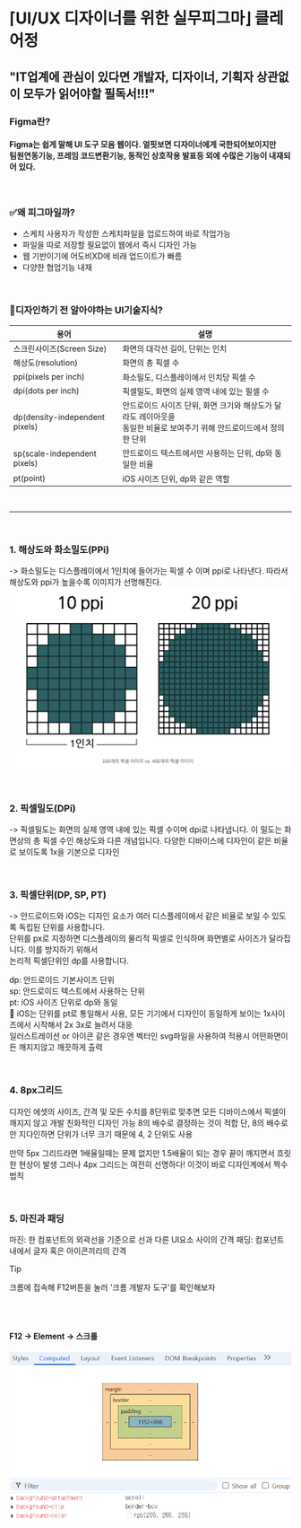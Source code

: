 # ⌈UI/UX 디자이너를 위한 실무피그마⌋ 클레어정
## "IT업계에 관심이 있다면 개발자, 디자이너, 기획자 상관없이 모두가 읽어야할 필독서!!!"

### Figma란?
#### Figma는 쉽게 말해 UI 도구 모음 웹이다. 얼핏보면 디자이너에게 국한되어보이지만 <br> 팀원연동기능, 프레임 코드변환기능, 동적인 상호작용 발표등 외에 수많은 기능이 내재되어 있다.

<br>

### ✅왜 피그마일까?
- 스케치 사용자가 작성한 스케치파일을 업로드하여 바로 작업가능
- 파일을 따로 저장할 필요없이 웹에서 즉시 디자인 가능
- 웹 기반이기에 어도비XD에 비래 업드이트가 빠름
- 다양한 협업기능 내재

<br>

### 🤔디자인하기 전 알아야하는 UI기술지식?
|용어|설명|
|--|--|
|스크린사이즈(Screen Size)|화면의 대각선 길이, 단위는 인치|
|해상도(resolution)|화면의 총 픽셀 수|
|ppi(pixels per inch)|화소밀도, 디스플레이에서 인치당 픽셀 수|   
|dpi(dots per inch)|픽셀밀도, 화면의 실제 영역 내에 있는 필셀 수|
|dp(density-independent pixels)|안드로이드 사이즈 단위, 화면 크기와 해상도가 달라도 레이아웃을 <br> 동일한 비율로 보여주기 위해 안드로이드에서 정의한 단위|
|sp(scale-independent pixels)|안드로이드 텍스트에서만 사용하는 단위, dp와 동일한 비율|
|pt(point)|iOS 사이즈 단위, dp와 같은 역할

<br>

-----------------------------------------------------------------------------------------------------------------------

<br>

### 1. 해상도와 화소밀도(PPi)
-> 화소밀도는 디스플레이에서 1인치에 들어가는 픽셀 수 이며 ppi로 나타낸다.
따라서 해상도와 ppi가 높을수록 이미지가 선명해진다.
![해상도에 따른 화소밀도](https://github.com/bbobbony/Images/blob/main/%EB%8F%84%EC%84%9C/%EC%8A%A4%ED%81%AC%EB%A6%B0%EC%83%B7%202025-06-04%20123233.png)

<br>

### 2. 픽셀밀도(DPi)
-> 픽셀밀도는 화면의 실제 영역 내에 있는 픽셀 수이며 dpi로 나타냅니다. 이 밀도는 화면상의 총 픽셀 수인 해상도와 다른 개념입니다.
다양한 디바이스에 디자인이 같은 비율로 보이도록 1x을 기본으로 디자인

<br>

### 3. 픽셀단위(DP, SP, PT)
-> 안드로이드와 iOS는 디자인 요소가 여러 디스플레이에서 같은 비율로 보일 수 있도록 독립된 단위를 사용합니다. <br>
단위를 px로 지정하면 디스플레이의 물리적 픽셀로 인식하며 화면별로 사이즈가 달라집니다. 이를 방지하기 위해서 <br>
논리적 픽셀단위인 dp를 사용합니다.


dp: 안드로이드 기본사이즈 단위 <br>
sp: 안드로이드 텍스트에서 사용하는 단위 <br>
pt: iOS 사이즈 단위로 dp와 동일 <br>
💫 iOS는 단위를 pt로 통일해서 사용, 모든 기기에서 디자인이 동일하게 보이는 1x사이즈에서 시작해서 2x 3x로 늘려서 대응 <br>
일러스트레이션 or 아이콘 같은 경우엔 벡터인 svg파일을 사용하여 적용시 어떤화면이든 깨지지않고 깨끗하게 출력 <br>

<br>

### 4. 8px그리드
디자인 에셋의 사이즈, 간격 및 모든 수치를 8단위로 맞추면 모든 디바이스에서 픽셀이 깨지지 않고 개발 친화적인 디자인 가능
8의 배수로 결정하는 것이 적합 단, 8의 배수로만 지다인하면 단위가 너무 크기 때문에 4, 2 단위도 사용

만약 5px 그리드라면 1배율일때는 문제 없지만 1.5배율이 되는 경우 끝이 깨지면서 흐릿한 현상이 발생
그러나 4px 그리드는 여전히 선명하다! 이것이 바로 디자인계에서 짝수 법칙

<br>

### 5. 마진과 패딩
마진: 한 컴포넌트의 외곽선을 기준으로 선과 다른 UI요소 사이의 간격
패딩: 컴포넌트 내에서 글자 혹은 아이콘끼리의 간격
> [!TIP]
> 크롬에 접속해 F12버튼을 눌러 '크롬 개발자 도구'를 확인해보자

<br>
<br>

#### F12 -> Element -> 스크롤

![개발자도구 Element 이미지](https://github.com/bbobbony/Images/blob/main/%EB%8F%84%EC%84%9C/%EC%8A%A4%ED%81%AC%EB%A6%B0%EC%83%B7%202025-06-04%20210856.png)

<br>
<br>



